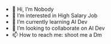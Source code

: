 - 👋 Hi, I’m Nobody
- 👀 I’m interested in High Salary Job
- 🌱 I’m currently learning AI Dev
- 💞️ I’m looking to collaborate on AI Dev
- 📫 How to reach me: shoot me a Dm
